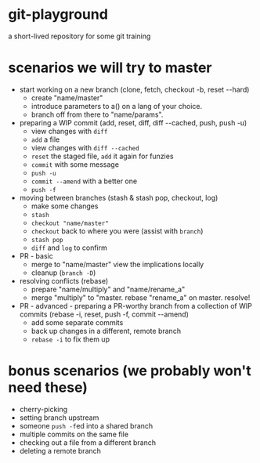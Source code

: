 # git-playground
a short-lived repository for some git training

# scenarios we will try to master
- start working on a new branch (clone, fetch, checkout -b, reset --hard)
  - create "name/master"
  - introduce parameters to a() on a lang of your choice.
  - branch off from there to "name/params".
- preparing a WIP commit (add, reset, diff, diff --cached, push, push -u)
  - view changes with `diff`
  - `add` a file
  - view changes with `diff --cached`
  - `reset` the staged file, `add` it again for funzies
  - `commit` with some message
  - `push -u`
  - `commit --amend` with a better one
  - `push -f`
- moving between branches (stash & stash pop, checkout, log)
  - make some changes
  - `stash`
  - `checkout "name/master"`
  - `checkout` back to where you were (assist with `branch`)
  - `stash pop`
  - `diff` and `log` to confirm
- PR - basic
  - merge to "name/master" view the implications locally
  - cleanup (`branch -D`)
- resolving conflicts (rebase)
  - prepare "name/multiply" and "name/rename_a"
  - merge "multiply" to "master. rebase "rename_a" on master. resolve!
- PR - advanced - preparing a PR-worthy branch from a collection of WIP commits (rebase -i, reset, push -f, commit --amend)
  - add some separate commits
  - back up changes in a different, remote branch
  - `rebase -i` to fix them up

# bonus scenarios (we probably won't need these)
- cherry-picking
- setting branch upstream
- someone `push -f`ed into a shared branch
- multiple commits on the same file
- checking out a file from a different branch
- deleting a remote branch
